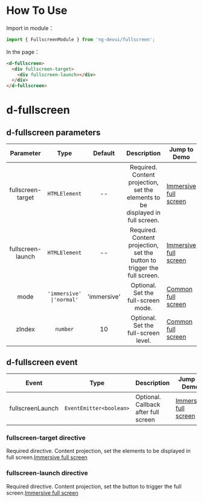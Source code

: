 # How To Use
Import in module：
```ts
import { FullscreenModule } from 'ng-devui/fullscreen';
```
In the page：
```html
<d-fullscreen>
  <div fullscreen-target>
    <div fullscreen-launch></div>
  </div>
</d-fullscreen>
```

# d-fullscreen

## d-fullscreen parameters

| Parameter | Type | Default | Description | Jump to Demo |
| :---------------: | :-----------------------: | :---------: | :------------------------------------: | --------------------------------------------------------- |
| fullscreen-target | `HTMLElement` | -- | Required. Content projection, set the elements to be displayed in full screen. | [Immersive full screen](demo#immersive-full-screen) |
| fullscreen-launch | `HTMLElement` | -- | Required. Content projection, set the button to trigger the full screen. | [Immersive full screen](demo#immersive-full-screen) |
| mode | `'immersive' \|'normal'` | 'immersive' | Optional. Set the full-screen mode. | [Common full screen](demo#general-full-screen) |
| zIndex | `number` | 10 | Optional. Set the full-screen level. | [Common full screen](demo#general-full-screen) |

## d-fullscreen event

| Event | Type | Description | Jump to Demo |
| :--------------: | :---------------------: | :------------------- | --------------------------------------------------------- |
| fullscreenLaunch | `EventEmitter<boolean>` | Optional. Callback after full screen | [Immersive full screen](demo#immersive-full-screen) |

### fullscreen-target directive
Required directive. Content projection, set the elements to be displayed in full screen.[Immersive full screen](demo#immersive-full-screen)

### fullscreen-launch directive
Required directive. Content projection, set the button to trigger the full screen.[Immersive full screen](demo#immersive-full-screen)

